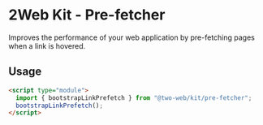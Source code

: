 # 2Web Kit - Pre-fetcher

Improves the performance of your web application by pre-fetching pages when a
link is hovered.

## Usage

```html
<script type="module">
  import { bootstrapLinkPrefetch } from "@two-web/kit/pre-fetcher";
  bootstrapLinkPrefetch();
</script>
```
